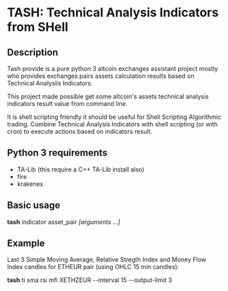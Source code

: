 # TASH: Technical Analysis Indicators from SHell

## Description
Tash provide is a pure python 3 altcoin exchanges assistant project mostly who provides exchanges pairs assets calculation results based on Technical Analyslis Indicators.

This project made possible get some altcoin's assets technical analysis indicators result value from command line. 

It is shell scripting friendly it should be useful for Shell Scripting Algorithmic trading. Combine Technical Analysis Indicators with shell scripting (or with cron) to execute actions based on indicators result.

## Python 3 requirements
- TA-Lib (this require a C++ TA-Lib install also)
- fire
- krakenex

## Basic usage
 **tash** indicator asset_pair _[arguments ...]_
 
## Example
Last 3 Simple Moving Average, Relative Stregth Index and Money Flow Index candles for ETHEUR pair (using OHLC 15 min candles):

 **tash** ti sma rsi mfi XETHZEUR --interval 15 --output-limit 3

